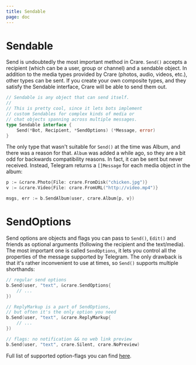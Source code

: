 ```yaml
---
title: Sendable
page: doc
---
```


# Sendable

Send is undoubtedly the most important method in Crare. `Send()` accepts a recipient (which can be a user, group or channel) and a sendable object. In addition to the media types provided by Crare (photos, audio, videos, etc.), other types can be sent. If you create your own composite types, and they satisfy the Sendable interface, Crare will be able to send them out.

```go
// Sendable is any object that can send itself.
//
// This is pretty cool, since it lets bots implement
// custom Sendables for complex kinds of media or
// chat objects spanning across multiple messages.
type Sendable interface {
	Send(*Bot, Recipient, *SendOptions) (*Message, error)
}
```

The only type that wasn't suitable for `Send()` at the time was Album, and there was a reason for that. `Album` was added a while ago, so they are a bit odd for backwards compatibility reasons. In fact, it can be sent but never received. Instead, Telegram returns a `[]Message` for each media object in the album:

```go
p := &crare.Photo{File: crare.FromDisk("chicken.jpg")}
v := &crare.Video{File: crare.FromURL("http://video.mp4")}

msgs, err := b.SendAlbum(user, crare.Album{p, v})
```

# SendOptions

Send options are objects and flags you can pass to `Send()`, `Edit()` and friends as optional arguments (following the recipient and the text/media). The most important one is called `SendOptions`, it lets you control all the properties of the message supported by Telegram. The only drawback is that it's rather inconvenient to use at times, so `Send()` supports multiple shorthands:

```go
// regular send options
b.Send(user, "text", &crare.SendOptions{
	// ...
})

// ReplyMarkup is a part of SendOptions,
// but often it's the only option you need
b.Send(user, "text", &crare.ReplyMarkup{
	// ...
})

// flags: no notification && no web link preview
b.Send(user, "text", crare.Silent, crare.NoPreview)
```

Full list of supported option-flags you can find [here](https://pkg.go.dev/gopkg.in/crare.v1#Option).
